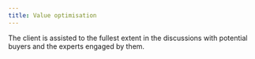 ```yaml
---
title: Value optimisation
---
```


The client is assisted to the fullest extent in the discussions with potential buyers and the experts engaged by them.
